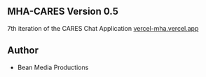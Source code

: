
## MHA-CARES Version 0.5

7th iteration of the CARES Chat Application
[vercel-mha.vercel.app](url)


## Author

- Bean Media Productions
